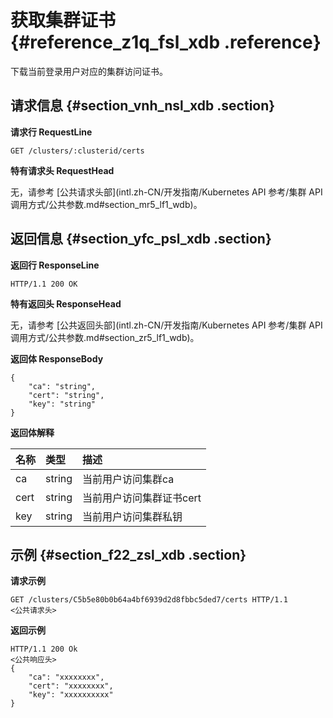 # 获取集群证书 {#reference_z1q_fsl_xdb .reference}

下载当前登录用户对应的集群访问证书。

## 请求信息 {#section_vnh_nsl_xdb .section}

**请求行 RequestLine**

```
GET /clusters/:clusterid/certs
```

**特有请求头 RequestHead**

无，请参考 [公共请求头部](intl.zh-CN/开发指南/Kubernetes API 参考/集群 API 调用方式/公共参数.md#section_mr5_lf1_wdb)。

## 返回信息 {#section_yfc_psl_xdb .section}

**返回行 ResponseLine**

```
HTTP/1.1 200 OK
```

**特有返回头 ResponseHead**

无，请参考 [公共返回头部](intl.zh-CN/开发指南/Kubernetes API 参考/集群 API 调用方式/公共参数.md#section_zr5_lf1_wdb)。

**返回体 ResponseBody**

```
{
    "ca": "string",
    "cert": "string",
    "key": "string"
}
```

**返回体解释**

|名称|类型|描述|
|:-|:-|:-|
|ca|string|当前用户访问集群ca|
|cert|string|当前用户访问集群证书cert|
|key|string|当前用户访问集群私钥|

## 示例 {#section_f22_zsl_xdb .section}

**请求示例**

```
GET /clusters/C5b5e80b0b64a4bf6939d2d8fbbc5ded7/certs HTTP/1.1
<公共请求头>
```

**返回示例**

```
HTTP/1.1 200 Ok
<公共响应头>
{
    "ca": "xxxxxxxx",
    "cert": "xxxxxxxx",
    "key": "xxxxxxxxxx"
}
```

